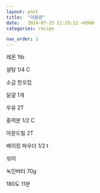 ```yaml
---
layout: post
title:  "마들렌"
date:   2024-07-25 11:25:12 +0900
categories: recipe

nav_order: 1
---
```


레몬 1tb

설탕 1/4 C

소금 한꼬집

달걀 1개

우유 2T

중력분 1/2 C

아몬드밀 2T

베이킹 파우더 1/2 t

섞어

녹인버터 70g

180도 11분